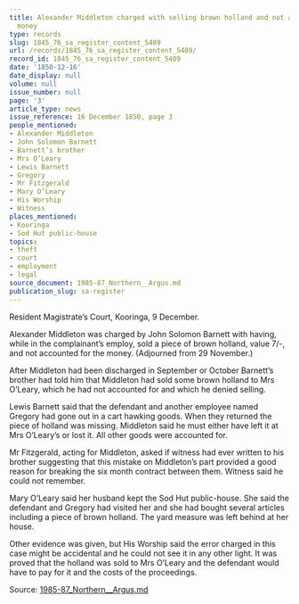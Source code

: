 ```yaml
---
title: Alexander Middleton charged with selling brown holland and not accounting for
  money
type: records
slug: 1845_76_sa_register_content_5409
url: /records/1845_76_sa_register_content_5409/
record_id: 1845_76_sa_register_content_5409
date: '1850-12-16'
date_display: null
volume: null
issue_number: null
page: '3'
article_type: news
issue_reference: 16 December 1850, page 3
people_mentioned:
- Alexander Middleton
- John Solomon Barnett
- Barnett’s brother
- Mrs O’Leary
- Lewis Barnett
- Gregory
- Mr Fitzgerald
- Mary O’Leary
- His Worship
- Witness
places_mentioned:
- Kooringa
- Sod Hut public-house
topics:
- theft
- court
- employment
- legal
source_document: 1985-87_Northern__Argus.md
publication_slug: sa-register
---
```


Resident Magistrate’s Court, Kooringa, 9 December.

Alexander Middleton was charged by John Solomon Barnett with having, while in the complainant’s employ, sold a piece of brown holland, value 7/-, and not accounted for the money.  (Adjourned from 29 November.)

After Middleton had been discharged in September or October Barnett’s brother had told him that Middleton had sold some brown holland to Mrs O’Leary, which he had not accounted for and which he denied selling.

Lewis Barnett said that the defendant and another employee named Gregory had gone out in a cart hawking goods.  When they returned the piece of holland was missing.  Middleton said he must either have left it at Mrs O’Leary’s or lost it.  All other goods were accounted for.

Mr Fitzgerald, acting for Middleton, asked if witness had ever written to his brother suggesting that this mistake on Middleton’s part provided a good reason for breaking the six month contract between them.  Witness said he could not remember.

Mary O’Leary said her husband kept the Sod Hut public-house.  She said the defendant and Gregory had visited her and she had bought several articles including a piece of brown holland.  The yard measure was left behind at her house.

Other evidence was given, but His Worship said the error charged in this case might be accidental and he could not see it in any other light.  It was proved that the holland was sold to Mrs O’Leary and the defendant would have to pay for it and the costs of the proceedings.

Source: [1985-87_Northern__Argus.md](/downloads/markdown/1985-87_Northern__Argus.md)
